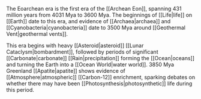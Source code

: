 The Eoarchean era is the first era of the [[Archean Eon]], spanning 431 million years from 4031 Mya to 3600 Mya. The beginnings of [[Life|life]] on [[Earth]] date to this era, and evidence of [[Archaea|archaea]] and [[Cyanobacteria|cyanobacteria]] date to 3500 Mya around [[Geothermal Vent|geothermal vents]].

This era begins with heavy [[Asteroid|asteroid]] [[Lunar Cataclysm|bombardment]], followed by periods of significant [[Carbonate|carbonate]] [[Rain|precipitation]] forming the [[Ocean|oceans]] and turning the Earth into a [[Ocean World|water world]]. 3850 Mya Greenland [[Apatite|apatite]] shows evidence of [[Atmosphere|atmospheric]] [[Carbon-12]] enrichment, sparking debates on whether there may have been [[Photosynthesis|photosynthetic]] life during this period.